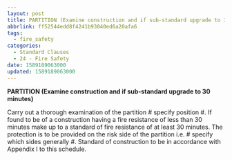 ```yaml
---
layout: post
title: PARTITION (Examine construction and if sub-standard upgrade to 30 minutes)
abbrlink: ff52544edd8f4241b93040ed6a20afa6
tags:
  - fire_safety
categories:
  - Standard Clauses
  - 24 - Fire Safety
date: 1589189063000
updated: 1589189063000
---
```


**PARTITION (Examine construction and if sub-standard upgrade to 30 minutes)**

Carry out a thorough examination of the partition # specify position #. If found to be of a construction having a fire resistance of less than 30 minutes make up to a standard of fire resistance of at least 30 minutes. The protection is to be provided on the risk side of the partition i.e. # specify which sides generally #. Standard of construction to be in accordance with Appendix I to this schedule.
